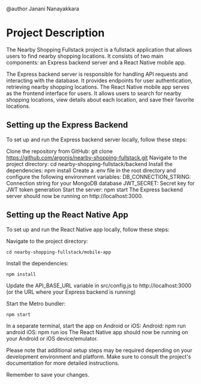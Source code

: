 @author Janani Nanayakkara
# Project Description

The Nearby Shopping Fullstack project is a fullstack application that allows
users to find nearby shopping locations. It consists of two main components: an
Express backend server and a React Native mobile app.

The Express backend server is responsible for handling API requests and
interacting with the database. It provides endpoints for user authentication,
retrieving nearby shopping locations.
The React Native mobile app serves as the frontend interface for users. It
allows users to search for nearby shopping locations, view details about each
location, and save their favorite locations.

## Setting up the Express Backend

To set up and run the Express backend server locally, follow these steps:

Clone the repository from GitHub: git clone
https://github.com/argonjs/nearby-shopping-fullstack.git Navigate to the project
directory: cd nearby-shopping-fullstack/backend Install the dependencies: npm
install Create a .env file in the root directory and configure the following
environment variables: DB_CONNECTION_STRING: Connection string for your MongoDB
database JWT_SECRET: Secret key for JWT token generation Start the server: npm
start The Express backend server should now be running on http://localhost:3000.

## Setting up the React Native App

To set up and run the React Native app locally, follow these steps:

Navigate to the project directory:

`cd nearby-shopping-fullstack/mobile-app`

Install the dependencies:

`npm install`

Update the API_BASE_URL variable in src/config.js to http://localhost:3000 (or
the URL where your Express backend is running)

Start the Metro bundler:

`npm start`

In a separate terminal, start the app on Android or iOS: Android: npm run
android iOS: npm run ios The React Native app should now be running on your
Android or iOS device/emulator.

Please note that additional setup steps may be required depending on your
development environment and platform. Make sure to consult the project's
documentation for more detailed instructions.

Remember to save your changes.
